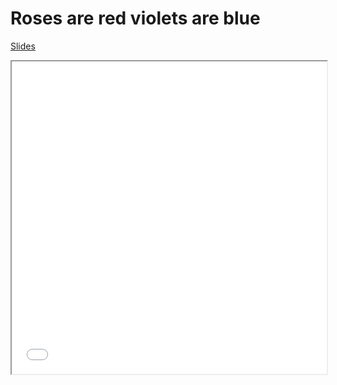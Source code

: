 # Roses are red violets are blue

[Slides](../slides.html)

<iframe width="100%" height="500" src="./media/globeMeteors.html"></iframe>
